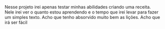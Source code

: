 Nesse projeto irei apenas testar minhas abilidades criando uma receita. Nele irei ver o quanto estou aprendendo e o tempo que irei levar para fazer um simples texto.
Acho que tenho absorvido muito bem as lições. Acho que irá ser fácil